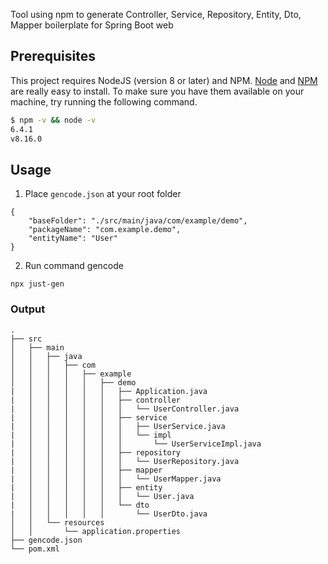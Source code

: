 Tool using npm to generate Controller, Service, Repository, Entity, Dto, Mapper boilerplate for Spring Boot web

## Prerequisites

This project requires NodeJS (version 8 or later) and NPM.
[Node](http://nodejs.org/) and [NPM](https://npmjs.org/) are really easy to install.
To make sure you have them available on your machine,
try running the following command.

```sh
$ npm -v && node -v
6.4.1
v8.16.0
```

## Usage

1. Place `gencode.json` at your root folder
```
{
    "baseFolder": "./src/main/java/com/example/demo",
    "packageName": "com.example.demo",
    "entityName": "User"
}
```
2. Run command gencode
```
npx just-gen
```

### Output
```
.
├── src
│   ├── main
│   │   ├── java
│   │   │   ├── com
│   │   │   │   ├── example
│   │   │   │   │   ├── demo
|   │   │   │   │   │   ├── Application.java
|   │   │   │   │   │   ├── controller
|   │   │   │   │   │   │   └── UserController.java
|   │   │   │   │   │   ├── service
|   │   │   │   │   │   │   ├── UserService.java
|   │   │   │   │   │   │   └── impl
|   │   │   │   │   │   │       └── UserServiceImpl.java
|   │   │   │   │   │   ├── repository
|   │   │   │   │   │   │   └── UserRepository.java
|   │   │   │   │   │   ├── mapper
|   │   │   │   │   │   │   └── UserMapper.java
|   │   │   │   │   │   ├── entity
|   │   │   │   │   │   │   └── User.java
|   │   │   │   │   │   └── dto
|   │   │   │   │   │       └── UserDto.java
│   │   └── resources
│   │       └── application.properties
├── gencode.json
└── pom.xml
```